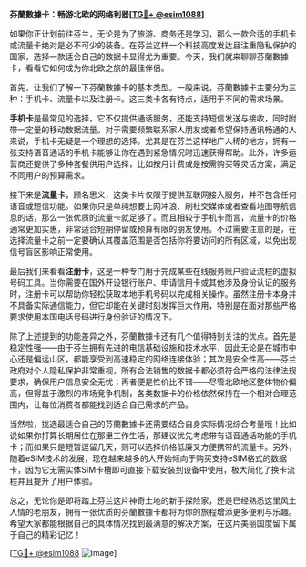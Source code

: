 **芬蘭數據卡：畅游北欧的网络利器[[TG💪+ @esim1088](https://t.me/s/esim1088)]**

如果你正计划前往芬兰，无论是为了旅游、商务还是学习，那么一款合适的手机卡或流量卡绝对是必不可少的装备。在芬兰这样一个科技高度发达且注重隐私保护的国家，选择一款适合自己的数据卡显得尤为重要。今天，我们就来聊聊芬蘭數據卡，看看它如何成为你北欧之旅的最佳伴侣。

首先，让我们了解一下芬蘭數據卡的基本类型。一般来说，芬蘭數據卡主要分为三种：手机卡、流量卡以及注册卡。这三类卡各有特点，适用于不同的需求场景。

**手机卡**是最常见的选择，它不仅提供通话服务，还能支持短信发送与接收，同时附带一定量的移动数据流量。对于需要频繁联系家人朋友或者希望保持通讯畅通的人来说，手机卡无疑是一个理想的选择。尤其是在芬兰这样地广人稀的地方，拥有一张支持语音通话的手机卡能够让你在遇到紧急情况时迅速获得帮助。此外，许多运营商还提供了多种套餐供用户选择，比如按月计费或是按需购买等灵活方案，满足不同用户的预算需求。

接下来是**流量卡**，顾名思义，这类卡片仅限于提供互联网接入服务，并不包含任何语音或短信功能。如果你只是单纯想要上网冲浪、刷社交媒体或者查看地图导航信息的话，那么一张优质的流量卡就足够了。而且相较于手机卡而言，流量卡的价格通常更加实惠，非常适合短期停留或预算有限的朋友使用。不过需要注意的是，在选择流量卡之前一定要确认其覆盖范围是否包括你将要访问的所有区域，以免出现信号盲区影响正常使用。

最后我们来看看**注册卡**，这是一种专门用于完成某些在线服务账户验证流程的虚拟号码工具。当你需要在国外开设银行账户、申请信用卡或其他涉及身份认证的服务时，注册卡可以帮助你轻松获取本地手机号码以完成相关操作。虽然注册卡本身并不具备实际通信能力，但它却能在关键时刻发挥巨大作用，特别是在面对那些严格要求使用本国电话号码进行身份验证的情况下。

除了上述提到的功能差异之外，芬蘭數據卡还有几个值得特别关注的优点。首先是稳定性强——由于芬兰拥有先进的电信基础设施和技术水平，因此无论是在城市中心还是偏远山区，都能享受到高速稳定的网络连接体验；其次是安全性高——芬兰政府对个人隐私保护非常重视，所有合法销售的数据卡都必须符合严格的法律法规要求，确保用户信息安全无忧；再者便是性价比不错——尽管北欧地区整体物价偏高，但得益于激烈的市场竞争机制，各类数据卡的价格依然保持在一个相对合理范围内，让每位消费者都能找到适合自己需求的产品。

当然啦，挑选最适合自己的芬蘭數據卡还需要结合自身实际情况综合考量哦！比如说如果你打算长期居住在那里工作生活，那建议优先考虑带有语音通话功能的手机卡；而如果只是短暂逗留几天，则可以选择价格低廉又方便携带的流量卡。另外，随着eSIM技术的发展，现在越来越多的人开始倾向于购买支持eSIM格式的数据卡，因为它无需实体SIM卡槽即可直接下载安装到设备中使用，极大简化了换卡流程并且提升了用户体验。

总之，无论你是即将踏上芬兰这片神奇土地的新手探险家，还是已经熟悉这里风土人情的老朋友，拥有一张优质的芬蘭數據卡都将为你的旅程增添更多便利与乐趣。希望大家都能根据自己的具体情况找到最满意的解决方案，在这片美丽国度留下属于自己的精彩记忆！

[[TG💪+ @esim1088](https://t.me/s/esim1088) ![Image](https://i.postimg.cc/4NQfJmqS/Snipaste-2025-05-13-00-14-12.png)]